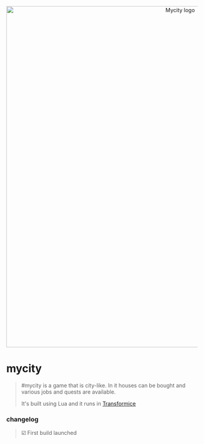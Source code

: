 <p align="center">
  <a href="https://github.com/Chrystiang/mycity/">
    <img width="900px" src="https://imgur.com/tJDvtaf.png?raw=true" alt="Mycity logo">
  </a>
</p>

# mycity

> #mycity is a game that is city-like. In it houses can be bought and various jobs and quests are available.
>
> It's built using Lua and it runs in [Transformice](https://www.transformice.com)

### changelog

> ☑️ First build launched
